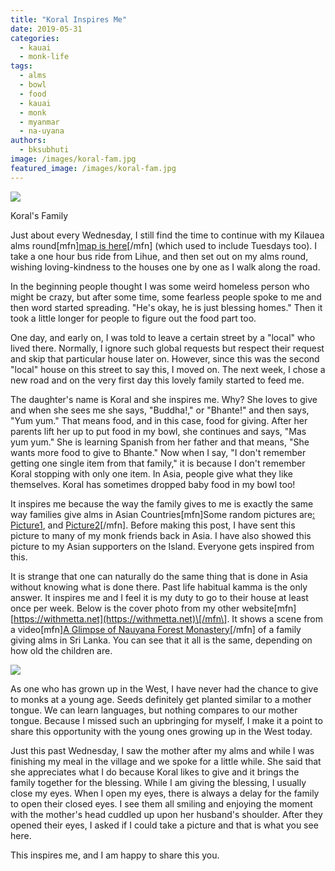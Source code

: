 ```yaml
---
title: "Koral Inspires Me"
date: 2019-05-31
categories: 
  - kauai
  - monk-life
tags: 
  - alms
  - bowl
  - food
  - kauai
  - monk
  - myanmar
  - na-uyana
authors: 
  - bksubhuti
image: /images/koral-fam.jpg
featured_image: /images/koral-fam.jpg
---
```


![](/images/koral-fam-1024x768.jpg)

Koral's Family

Just about every Wednesday, I still find the time to continue with my Kilauea alms round\[mfn\][map is here](https://americanmonk.org/alms-map/)\[/mfn\] (which used to include Tuesdays too). I take a one hour bus ride from Lihue, and then set out on my alms round, wishing loving-kindness to the houses one by one as I walk along the road.

In the beginning people thought I was some weird homeless person who might be crazy, but after some time, some fearless people spoke to me and then word started spreading. "He's okay, he is just blessing homes." Then it took a little longer for people to figure out the food part too.

One day, and early on, I was told to leave a certain street by a "local" who lived there. Normally, I ignore such global requests but respect their request and skip that particular house later on. However, since this was the second "local" house on this street to say this, I moved on. The next week, I chose a new road and on the very first day this lovely family started to feed me.

The daughter's name is Koral and she inspires me. Why? She loves to give and when she sees me she says, "Buddha!," or "Bhante!" and then says, "Yum yum." That means food, and in this case, food for giving. After her parents lift her up to put food in my bowl, she continues and says, "Mas yum yum." She is learning Spanish from her father and that means, "She wants more food to give to Bhante." Now when I say, "I don't remember getting one single item from that family," it is because I don't remember Koral stopping with only one item. In Asia, people give what they like themselves. Koral has sometimes dropped baby food in my bowl too!

It inspires me because the way the family gives to me is exactly the same way families give alms in Asian Countries\[mfn\]Some random pictures are[: Picture1](https://www.shutterstock.com/image-photo/buddhist-monks-given-food-offering-people-228962230?src=sdsu-beMU2_WzHnJtWvshw-1-21), and [Picture2](https://www.alamy.com/stock-photo-bangkok-thailand-21st-july-2013-three-generations-of-a-family-give-58389824.html?pv=1&stamp=2&imageid=8182667A-6A0F-4609-A83B-30FB26F629A9&p=151045&n=0&orientation=0&pn=1&searchtype=0&IsFromSearch=1&srch=foo%3dbar%26st%3d0%26pn%3d1%26ps%3d100%26sortby%3d2%26resultview%3dsortbyPopular%26npgs%3d0%26qt%3dlaypeople%26qt_raw%3dlaypeople%26lic%3d3%26mr%3d0%26pr%3d0%26ot%3d0%26creative%3d%26ag%3d0%26hc%3d0%26pc%3d%26blackwhite%3d%26cutout%3d%26tbar%3d1%26et%3d0x000000000000000000000%26vp%3d0%26loc%3d0%26imgt%3d0%26dtfr%3d%26dtto%3d%26size%3d0xFF%26archive%3d1%26groupid%3d%26pseudoid%3d%26a%3d%26cdid%3d%26cdsrt%3d%26name%3d%26qn%3d%26apalib%3d%26apalic%3d%26lightbox%3d%26gname%3d%26gtype%3d%26xstx%3d0%26simid%3d%26saveQry%3d%26editorial%3d1%26nu%3d%26t%3d%26edoptin%3d%26customgeoip%3d%26cap%3d1%26cbstore%3d1%26vd%3d0%26lb%3d%26fi%3d2%26edrf%3d%26ispremium%3d1%26flip%3d0%26pl%3d)\[/mfn\]. Before making this post, I have sent this picture to many of my monk friends back in Asia. I have also showed this picture to my Asian supporters on the Island. Everyone gets inspired from this.

It is strange that one can naturally do the same thing that is done in Asia without knowing what is done there. Past life habitual kamma is the only answer. It inspires me and I feel it is my duty to go to their house at least once per week. Below is the cover photo from my other website\[mfn\][https://withmetta.net](https://withmetta.net)\[/mfn\]. It shows a scene from a video\[mfn\][A Glimpse of Nauyana Forest Monastery](https://youtu.be/g-sk9SGaZUk?t=364)\[/mfn\] of a family giving alms in Sri Lanka. You can see that it all is the same, depending on how old the children are.

![](/images/withmettacovernew.jpg)

As one who has grown up in the West, I have never had the chance to give to monks at a young age. Seeds definitely get planted similar to a mother tongue. We can learn languages, but nothing compares to our mother tongue. Because I missed such an upbringing for myself, I make it a point to share this opportunity with the young ones growing up in the West today.

Just this past Wednesday, I saw the mother after my alms and while I was finishing my meal in the village and we spoke for a little while. She said that she appreciates what I do because Koral likes to give and it brings the family together for the blessing. While I am giving the blessing, I usually close my eyes. When I open my eyes, there is always a delay for the family to open their closed eyes. I see them all smiling and enjoying the moment with the mother's head cuddled up upon her husband's shoulder. After they opened their eyes, I asked if I could take a picture and that is what you see here.

This inspires me, and I am happy to share this you.